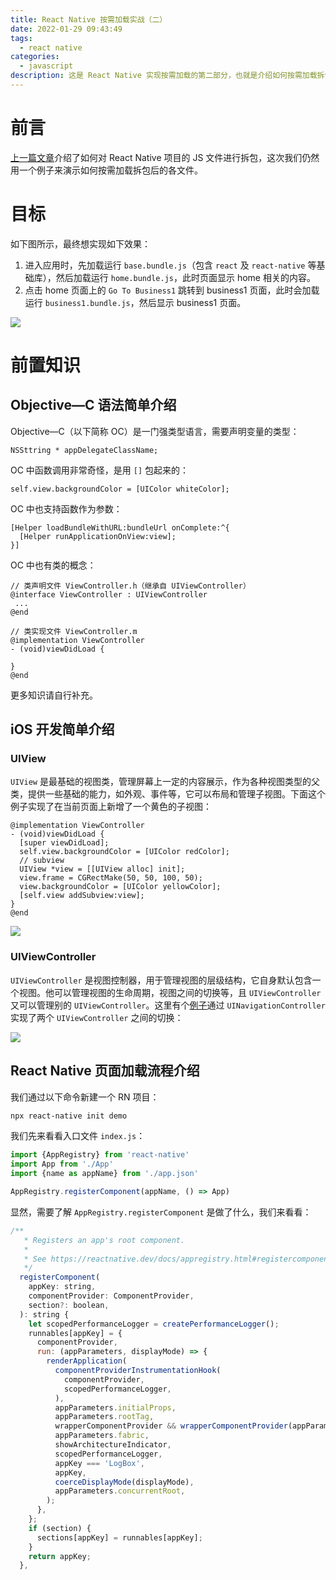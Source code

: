```yaml
---
title: React Native 按需加载实战（二）
date: 2022-01-29 09:43:49
tags:
  - react native
categories:
  - javascript
description: 这是 React Native 实现按需加载的第二部分，也就是介绍如何按需加载拆包后的文件
---
```


# 前言

[上一篇文章](/2021/12/24/react-native-split-1/)介绍了如何对 React Native 项目的 JS 文件进行拆包，这次我们仍然用一个例子来演示如何按需加载拆包后的各文件。

# 目标

如下图所示，最终想实现如下效果：

1. 进入应用时，先加载运行 `base.bundle.js`（包含 `react` 及 `react-native` 等基础库），然后加载运行 `home.bundle.js`，此时页面显示 home 相关的内容。
2. 点击 home 页面上的 `Go To Business1` 跳转到 business1 页面，此时会加载运行 `business1.bundle.js`，然后显示 business1 页面。

![](./react-native-split-2/target.jpg)

# 前置知识

## Objective—C 语法简单介绍

Objective—C（以下简称 OC）是一门强类型语言，需要声明变量的类型：

```objc
NSSttring * appDelegateClassName;
```

OC 中函数调用非常奇怪，是用 `[]` 包起来的：

```objc
self.view.backgroundColor = [UIColor whiteColor];
```

OC 中也支持函数作为参数：

```objc
[Helper loadBundleWithURL:bundleUrl onComplete:^{
  [Helper runApplicationOnView:view];
}]
```

OC 中也有类的概念：

```objc
// 类声明文件 ViewController.h（继承自 UIViewController）
@interface ViewController : UIViewController
 ...
@end

// 类实现文件 ViewController.m
@implementation ViewController
- (void)viewDidLoad {

}
@end
```

更多知识请自行补充。

## iOS 开发简单介绍

### UIView

`UIView` 是最基础的视图类，管理屏幕上一定的内容展示，作为各种视图类型的父类，提供一些基础的能力，如外观、事件等，它可以布局和管理子视图。下面这个例子实现了在当前页面上新增了一个黄色的子视图：

```objc
@implementation ViewController
- (void)viewDidLoad {
  [super viewDidLoad];
  self.view.backgroundColor = [UIColor redColor];
  // subview
  UIView *view = [[UIView alloc] init];
  view.frame = CGRectMake(50, 50, 100, 50);
  view.backgroundColor = [UIColor yellowColor];
  [self.view addSubview:view];
}
@end
```

![](./react-native-split-2/subview.png)

### UIViewController

`UIViewController` 是视图控制器，用于管理视图的层级结构，它自身默认包含一个视图。他可以管理视图的生命周期，视图之间的切换等，且 `UIViewController` 又可以管理别的 `UIViewController`。这里有个[例子](https://github1s.com/ParadeTo/for-money/blob/master/react-native/simple/simple/AppDelegate.m)通过 `UINavigationController` 实现了两个 `UIViewController` 之间的切换：

![](./react-native-split-2/viewcontroller.png)

## React Native 页面加载流程介绍

我们通过以下命令新建一个 RN 项目：

```bash
npx react-native init demo
```

我们先来看看入口文件 `index.js`：

```js
import {AppRegistry} from 'react-native'
import App from './App'
import {name as appName} from './app.json'

AppRegistry.registerComponent(appName, () => App)
```

显然，需要了解 `AppRegistry.registerComponent` 是做了什么，我们来看看：

```js
/**
   * Registers an app's root component.
   *
   * See https://reactnative.dev/docs/appregistry.html#registercomponent
   */
  registerComponent(
    appKey: string,
    componentProvider: ComponentProvider,
    section?: boolean,
  ): string {
    let scopedPerformanceLogger = createPerformanceLogger();
    runnables[appKey] = {
      componentProvider,
      run: (appParameters, displayMode) => {
        renderApplication(
          componentProviderInstrumentationHook(
            componentProvider,
            scopedPerformanceLogger,
          ),
          appParameters.initialProps,
          appParameters.rootTag,
          wrapperComponentProvider && wrapperComponentProvider(appParameters),
          appParameters.fabric,
          showArchitectureIndicator,
          scopedPerformanceLogger,
          appKey === 'LogBox',
          appKey,
          coerceDisplayMode(displayMode),
          appParameters.concurrentRoot,
        );
      },
    };
    if (section) {
      sections[appKey] = runnables[appKey];
    }
    return appKey;
  },
```
